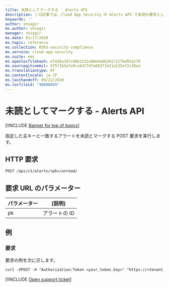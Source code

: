```yaml
---
title: 未読としてマークする - Alerts API
description: この記事では、Cloud App Security の Alerts API で未読の要求としてマークする方法について説明します。
keywords: ''
author: shsagir
ms.author: shsagir
manager: shsagir
ms.date: 03/27/2020
ms.topic: reference
ms.collection: M365-security-compliance
ms.service: cloud-app-security
ms.suite: ems
ms.openlocfilehash: ef438a397c06b1232a90e9a6b291721f6d93a270
ms.sourcegitcommit: 575f2b2efa9ca4477d7e60271d21e225ef2c38ea
ms.translationtype: HT
ms.contentlocale: ja-JP
ms.lasthandoff: 09/22/2020
ms.locfileid: "90880669"
---
```

# <a name="mark-as-unread---alerts-api"></a>未読としてマークする - Alerts API

[!INCLUDE [Banner for top of topics](includes/banner.md)]

指定した主キーと一致するアラートを未読とマークする POST 要求を実行します。

## <a name="http-request"></a>HTTP 要求

```rest
POST /api/v1/alerts/<pk>/unread/
```

## <a name="request-url-parameters"></a>要求 URL のパラメーター

| パラメーター | [説明] |
| --- | --- |
| pk | アラートの ID |

## <a name="example"></a>例

### <a name="request"></a>要求

要求の例を次に示します。

```rest
curl -XPOST -H "Authorization:Token <your_token_key>" "https://<tenant_id>.<tenant_region>.contoso.com/api/v1/alerts/<pk>/unread/"
```

[!INCLUDE [Open support ticket](includes/support.md)]
